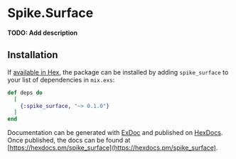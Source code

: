 # Spike.Surface

**TODO: Add description**

## Installation

If [available in Hex](https://hex.pm/docs/publish), the package can be installed
by adding `spike_surface` to your list of dependencies in `mix.exs`:

```elixir
def deps do
  [
    {:spike_surface, "~> 0.1.0"}
  ]
end
```

Documentation can be generated with [ExDoc](https://github.com/elixir-lang/ex_doc)
and published on [HexDocs](https://hexdocs.pm). Once published, the docs can
be found at [https://hexdocs.pm/spike_surface](https://hexdocs.pm/spike_surface).


